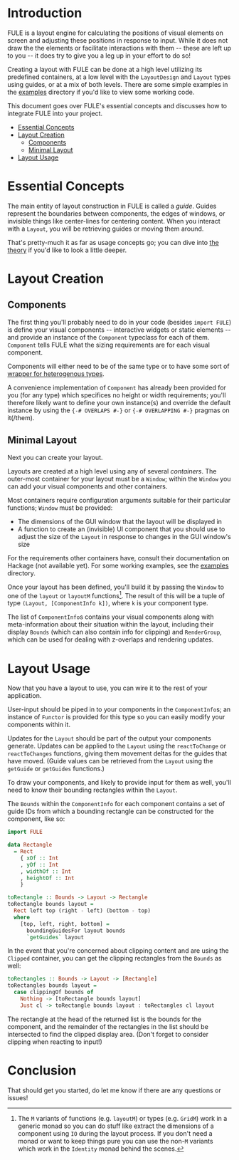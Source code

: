 # Introduction

FULE is a layout engine for calculating the positions of visual elements on screen and adjusting these positions in response to input. While it does not draw the the elements or facilitate interactions with them -- these are left up to you -- it does try to give you a leg up in your effort to do so!

Creating a layout with FULE can be done at a high level utilizing its predefined containers, at a low level with the `LayoutDesign` and `Layout` types using guides, or at a mix of both levels. There are some simple examples in the [examples](../examples/) directory if you'd like to view some working code.

This document goes over FULE's essential concepts and discusses how to integrate FULE into your project.

 - [Essential Concepts](#essential-concepts)
 - [Layout Creation](#layout-creation)
   - [Components](#components)
   - [Minimal Layout](#minimal-layout)
 - [Layout Usage](#layout-usage)

# Essential Concepts

The main entity of layout construction in FULE is called a _guide_. Guides represent the boundaries between components, the edges of windows, or invisible things like center-lines for centering content. When you interact with a `Layout`, you will be retrieving guides or moving them around.

That's pretty-much it as far as usage concepts go; you can dive into [the theory](Theory.md) if you'd like to look a little deeper.

# Layout Creation

## Components

The first thing you'll probably need to do in your code (besides `import FULE`) is define your visual components -- interactive widgets or static elements -- and provide an instance of the `Component` typeclass for each of them. `Component` tells FULE what the sizing requirements are for each visual component.

Components will either need to be of the same type or to have some sort of [wrapper for heterogenous types](https://wiki.haskell.org/Heterogenous_collections).

A convenience implementation of `Component` has already been provided for you (for any type) which specifices no height or width requirements; you'll therefore likely want to define your own instance(s) and override the default instance by using the `{-# OVERLAPS #-}` or `{-# OVERLAPPING #-}` pragmas on it(/them).

## Minimal Layout

Next you can create your layout.

Layouts are created at a high level using any of several _containers_. The outer-most container for your layout must be a `Window`; within the `Window` you can add your visual components and other containers. 

Most containers require configuration arguments suitable for their particular functions; `Window` must be provided:
 - The dimensions of the GUI window that the layout will be displayed in
 - A function to create an (invisible) UI component that you should use to adjust the size of the `Layout` in response to changes in the GUI window's size

For the requirements other containers have, consult their documentation on Hackage (not available yet). For some working examples, see the [examples](../examples/) directory.

Once your layout has been defined, you'll build it by passing the `Window` to one of the `layout` or `layoutM` functions[^1]. The result of this will be a tuple of type `(Layout, [ComponentInfo k])`, where `k` is your component type.

The list of `ComponentInfo`s contains your visual components along with meta-information about their situation within the layout, including their display `Bounds` (which can also contain info for clipping) and `RenderGroup`, which can be used for dealing with z-overlaps and rendering updates.

[^1]: The `M` variants of functions (e.g. `layoutM`) or types (e.g. `GridM`) work in a generic monad so you can do stuff like extract the dimensions of a component using `IO` during the layout process. If you don't need a monad or want to keep things pure you can use the non-`M` variants which work in the `Identity` monad behind the scenes.

# Layout Usage

Now that you have a layout to use, you can wire it to the rest of your application.

User-input should be piped in to your components in the `ComponentInfo`s; an instance of `Functor` is provided for this type so you can easily modify your components within it.

Updates for the `Layout` should be part of the output your components generate. Updates can be applied to the `Layout` using the `reactToChange` or `reactToChanges` functions, giving them movement deltas for the guides that have moved. (Guide values can be retrieved from the `Layout` using the `getGuide` or `getGuides` functions.)

To draw your components, and likely to provide input for them as well, you'll need to know their bounding rectangles within the `Layout`.

The `Bounds` within the `ComponentInfo` for each component contains a set of guide IDs from which a bounding rectangle can be constructed for the component, like so:

```haskell
import FULE

data Rectangle
  = Rect
    { xOf :: Int
    , yOf :: Int
    , widthOf :: Int
    , heightOf :: Int
    }

toRectangle :: Bounds -> Layout -> Rectangle
toRectangle bounds layout =
  Rect left top (right - left) (bottom - top)
  where
    [top, left, right, bottom] =
      boundingGuidesFor layout bounds
      `getGuides` layout
```

In the event that you're concerned about clipping content and are using the `Clipped` container, you can get the clipping rectangles from the `Bounds` as well:

```haskell
toRectangles :: Bounds -> Layout -> [Rectangle]
toRectangles bounds layout =
  case clippingOf bounds of
    Nothing -> [toRectangle bounds layout]
    Just cl -> toRectangle bounds layout : toRectangles cl layout
```

The rectangle at the head of the returned list is the bounds for the component, and the remainder of the rectangles in the list should be intersected to find the clipped display area. (Don't forget to consider clipping when reacting to input!)

# Conclusion

That should get you started, do let me know if there are any questions or issues!
